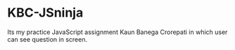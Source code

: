 # KBC-JSninja
Its my practice JavaScript assignment Kaun Banega Crorepati in which user can see question in screen.
